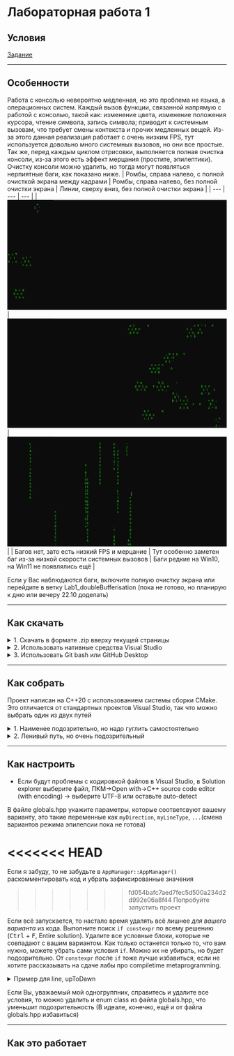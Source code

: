 ﻿# Лабораторная работа 1

## Условия

[Задание](ООП_ТЗ_Лабораторная_работа_1.docx)

---

## Особенности

Работа с консолью невероятно медленная, но это проблема не языка, а операционных систем. Каждый вызов функции, связанной напрямую с работой с консолью, такой как: изменение цвета, изменение положения курсора, чтение символа, запись символа; приводит к системным вызовам, что требует смены контекста и прочих медленных вещей.
Из-за этого данная реализация работает с очень низким FPS, тут используется довольно много системных вызовов, но они все простые. Так же, перед каждым циклом отрисовки, выполняется полная очистка консоли, из-за этого есть эффект мерцания (простите, эпилептики). Очистку консоли можно удалить, но тогда могут появляться нерпиятные баги, как показано ниже.
| Ромбы, справа налево, с полной очисткой экрана между кадрами | Ромбы, справа налево, без полной очистки экрана | Линии, сверху вниз, без полной очистки экрана |
| --- | --- | --- |
| ![Ромбы, справа налево, с полной очисткой экрана между кадрами](resources/rtl-rhombus-blinking.gif) | ![Ромбы, справа налево, без полной очистки экрана, тут особенно заметен баг из-за низкой скорости системных вызовов](resources/rtl-rhombus-bugged.gif) | ![Линии, сверху вниз, без полной очистки экрана. Баги редкие на Win10, на Win11 не появлялись ещё](resources/utd-line-bugged.gif) |
| Багов нет, зато есть низкий FPS и мерцание | Тут особенно заметен баг из-за низкой скорости системных вызовов | Баги редкие на Win10, на Win11 не появлялись ещё |

Если у Вас наблюдаются баги, включите полную очистку экрана или перейдите в ветку Lab1_doubleBufferisation (пока не готово, но планирую к дню или вечеру 22.10 доделать)

---

## Как скачать

<details>
	<summary>1. Скачать в формате .zip вверху текущей страницы</summary>

Распаковать в удобное место и переходить к разделу "[Как собрать](https://github.com/MaroonSkull/OOP-lab-works--MAI-316kaf-09.03.01-5-semester/tree/Lab1/README.md#%D0%BA%D0%B0%D0%BA-%D1%81%D0%BE%D0%B1%D1%80%D0%B0%D1%82%D1%8C)"
</details>

<details>
	<summary>2. Использовать нативные средства Visual Studio</summary>

При открытии программы выбрать справа Clone Repository, указать [эту ссылку](https://github.com/MaroonSkull/OOP-lab-works--MAI-316kaf-09.03.01-5-semester), в панели инструментов выбрать git->manage branches, развернуть remotes/origin, ПКМ по Lab1->checkout, перейти в Solution explorer и выбрать единственную папку с проектом.
</details>

<details>
	<summary>3. Использовать Git bash или GitHub Desktop</summary>

Но мне лень сейчас описывать эти варианты, так что как-нибудь сами
</details>

---

## Как собрать

Проект написан на C++20 с использованием системы сборки CMake. Это отличается от стандартных проектов Visual Studio, так что можно выбрать один из двух путей

<details>
	<summary>1. Наименее подозрительно, но надо гуглить самостоятельно</summary>
  
*Чтобы вопросов не было, почему это Вы использовали CMake, ведь этому Вас никто не учил (или если установлена относительно старая версия visual studio)*
1. [Скачать CMake](https://cmake.org/download/) (рекомендую секцию latest release -> binary ditribution);
2. Установить cmake-gui;
3. Выполнить генерацию solution файла для используемой IDE; (это гуглить, долго расписывать)
4. Запустить сгенерированное решение как свой собственный проект Visual Studio)))
</details>

<details>
	<summary>2. Ленивый путь, но очень подозрительный</summary>
  
*мб придётся объяснять CMake и то, как работает эта система сборки. И работает только в новых версиях Visual Studio (некоторые версии 2017 и новее)*
1. [Добавить поддержку CMake](https://learn.microsoft.com/ru-ru/cpp/build/cmake-projects-in-visual-studio?view=msvc-170) с помощью Visual Studio Installer;
2. Запустить проект как ни в чём не бывало
3. В выпадающем списке вверху выбрать Lab1[.exe]
![Выбор cmake target executable](resources/select-startup-item.png)
Можно компилировать
</details>

---

## Как настроить

- Если будут проблемы с кодировкой файлов в Visual Studio, в Solution explorer выберите файл, ПКМ->Open with->C++ source code editor (with encoding) -> выберите UTF-8 или оставьте auto-detect

В файле globals.hpp укажите параметры, которые соответсвуют вашему варианту, это такие переменные как `myDirection`, `myLineType`, `...`(смена вариантов режима эпилепсии пока не готова)

<<<<<<< HEAD
=======
Если я забуду, то не забудьте в `AppManager::AppManager()` раскомментировать код и убрать зафиксированные значения

>>>>>>> fd054bafc7aed7fec5d500a234d2d992e06a8f44
Попробуйте запустить проект

Если всё запускается, то настало время удалять всё лишнее *для вашего варианта* из кода. Выполните поиск `if constexpr` по всему решению (<kbd>Ctrl</kbd> + <kbd>F</kbd>, Entire solution).
Удалите все условные блоки, которые не совпадают с вашим вариантом. Как только останется только то, что вам нужно, можете убрать сами условия `if`. Можно их не убирать, но будет подозрительно. От `constexpr` после `if` тоже лучше избавиться, если не хотите рассказывать на сдаче лабы про compiletime metaprogramming.

<details>
	<summary>Пример для line, upToDawn</summary>

	*Пример метода из класса Line*
До
```C++
void move(double distance) {
	
	// Получаем текущую позицию начала линии
	int16_t x{ static_cast<int16_t>(x_) };
	int16_t y{ static_cast<int16_t>(y_) };
	// Накапливаем смещение
	if constexpr (_Direction == Global::Direction::upToDown) {
		y_ += distance;
	}
	else if constexpr (_Direction == Global::Direction::downToUp) {
		y_ -= distance;
	}
	else if constexpr (_Direction == Global::Direction::leftToRight) {
		x_ += distance;
	}
	else if constexpr (_Direction == Global::Direction::rightToLeft) {
		x_ -= distance;
	}
		
	// Вычисляем, на сколько позиций нам надо сместиться
	int16_t stepsY = static_cast<int16_t>(y_) - y; // вертикально
	int16_t stepsX = static_cast<int16_t>(x_) - x; // горизонтально
	...
}
```
После
```C++
void move(double distance) {
	
	// Получаем текущую позицию начала линии
	int16_t x{ static_cast<int16_t>(x_) };
	int16_t y{ static_cast<int16_t>(y_) };
	// Накапливаем смещение
	y_ += distance;
		
	// Вычисляем, на сколько позиций нам надо сместиться
	int16_t stepsY = static_cast<int16_t>(y_) - y; // вертикально
	int16_t stepsX = static_cast<int16_t>(x_) - x; // горизонтально
	...
}
```
</details>

Если Вы, уважаемый мой одногруппник, справитесь и удалите все условия, то можно удалить и enum class из файла globals.hpp, что уменьшит подозрительность (В идеале, конечно, ещё и от файла globals.hpp избавиться)

---

## Как это работает

